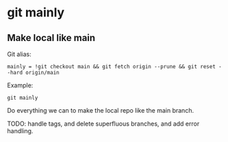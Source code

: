 # git mainly

## Make local like main


Git alias:

```git
mainly = !git checkout main && git fetch origin --prune && git reset --hard origin/main
```

Example:

```shell
git mainly
```

Do everything we can to make the local repo like the main branch.

TODO: handle tags, and delete superfluous branches, and add error handling.
